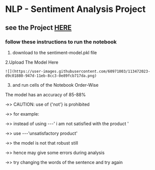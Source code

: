 # NLP - Sentiment Analysis Project 
## see the Project [HERE](https://colab.research.google.com/drive/1dVFHa3pOqZH21OC1ge4jpVimVU4Fz2yt#forceEdit=true&sandboxMode=true&scrollTo=0fIygQY_V28n)
### follow these instructions to run the notebook
1. download to the sentiment-model.pkl file 


2.Upload The Model Here 

    
    ![](https://user-images.githubusercontent.com/60971003/113472023-d9c01880-947d-11eb-8cc3-0e89fcb717da.png)

3. and run cells of the Notebook Order-Wise

The model has an accuracy of 85-88% 

->> CAUTION: use of {'not'} is prohibited 

->> for example:

->> instead of using ---' i am not satisfied with the product '

->>             use  ---'unsatisfactory product'

->>  the model is not that robust still

->> hence may give some errors during analysis 

->> try changing the words of the sentence and try again
